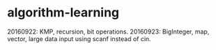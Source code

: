 # algorithm-learning
20160922: KMP, recursion, bit operations.
20160923: BigInteger, map, vector, large data input using scanf instead of cin.
